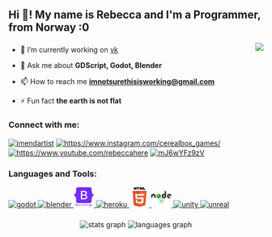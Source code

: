 <h2 align="left">Hi 👋! My name is Rebecca and I'm a Programmer, from Norway :0 </h2>



<img align="right" height="150" src="https://i.postimg.cc/qMwLhvwr/crying.png"  />

###


- 🔭 I’m currently working on [vk](https://www.instagram.com/cerealbox_games/)

- 💬 Ask me about **GDScript, Godot, Blender**

- 📫 How to reach me **imnotsurethisisworking@gmail.com**

- ⚡ Fun fact **the earth is not flat**

<h3 align="left">Connect with me:</h3>
<p align="left">
<a href="https://twitter.com/imendartist" target="blank"><img align="center" src="https://raw.githubusercontent.com/rahuldkjain/github-profile-readme-generator/master/src/images/icons/Social/twitter.svg" alt="imendartist" height="30" width="40" /></a>
<a href="https://instagram.com/https://www.instagram.com/cerealbox_games/" target="blank"><img align="center" src="https://raw.githubusercontent.com/rahuldkjain/github-profile-readme-generator/master/src/images/icons/Social/instagram.svg" alt="https://www.instagram.com/cerealbox_games/" height="30" width="40" /></a>
<a href="https://www.youtube.com/rebeccahere" target="blank"><img align="center" src="https://raw.githubusercontent.com/rahuldkjain/github-profile-readme-generator/master/src/images/icons/Social/youtube.svg" alt="https://www.youtube.com/rebeccahere" height="30" width="40" /></a>
<a href="https://discord.gg/mJ6wYFz9zV" target="blank"><img align="center" src="https://raw.githubusercontent.com/rahuldkjain/github-profile-readme-generator/master/src/images/icons/Social/discord.svg" alt="mJ6wYFz9zV" height="30" width="40" /></a>
</p>

<h3 align="left">Languages and Tools:</h3>
<p align="left">   <a href="https://godotengine.org/" target="_blank" rel="noreferrer"> <img src="https://upload.wikimedia.org/wikipedia/commons/thumb/6/6a/Godot_icon.svg/2048px-Godot_icon.svg.png" alt="godot" width="40" height="40"/> </a>     <a href="https://developer.android.com" target="_blank" rel="noreferrer"><a href="[https://godotengine.org/]https://upload.wikimedia.org/wikipedia/commons/thumb/6/6a/Godot_icon.svg/2048px-Godot_icon.svg.png" target="_blank" rel="noreferrer" <img src="https://raw.githubusercontent.com/devicons/devicon/master/icons/android/android-original-wordmark.svg" alt="android" width="40" height="40"/> </a> <a href="https://www.blender.org/" target="_blank" rel="noreferrer"> <img src="https://download.blender.org/branding/community/blender_community_badge_white.svg" alt="blender" width="40" height="40"/> </a> <a href="https://getbootstrap.com" target="_blank" rel="noreferrer"> <img src="https://raw.githubusercontent.com/devicons/devicon/master/icons/bootstrap/bootstrap-plain-wordmark.svg" alt="bootstrap" width="40" height="40"/> </a> <a href="https://heroku.com" target="_blank" rel="noreferrer"> <img src="https://www.vectorlogo.zone/logos/heroku/heroku-icon.svg" alt="heroku" width="40" height="40"/> </a> <a href="https://www.w3.org/html/" target="_blank" rel="noreferrer"> <img src="https://raw.githubusercontent.com/devicons/devicon/master/icons/html5/html5-original-wordmark.svg" alt="html5" width="40" height="40"/> </a> <a href="https://nodejs.org" target="_blank" rel="noreferrer"> <img src="https://raw.githubusercontent.com/devicons/devicon/master/icons/nodejs/nodejs-original-wordmark.svg" alt="nodejs" width="40" height="40"/> </a> <a href="https://unity.com/" target="_blank" rel="noreferrer"> <img src="https://www.vectorlogo.zone/logos/unity3d/unity3d-icon.svg" alt="unity" width="40" height="40"/> </a> <a href="https://unrealengine.com/" target="_blank" rel="noreferrer"> <img src="https://raw.githubusercontent.com/kenangundogan/fontisto/036b7eca71aab1bef8e6a0518f7329f13ed62f6b/icons/svg/brand/unreal-engine.svg" alt="unreal" width="40" height="40"/> </a> </p>

###

<div align="center">
  <img src="https://github-readme-stats.vercel.app/api?username=RebeccaHere&hide_title=false&hide_rank=false&show_icons=true&include_all_commits=true&count_private=true&disable_animations=false&theme=dracula&locale=en&hide_border=false" height="150" alt="stats graph"  />
  <img src="https://github-readme-stats.vercel.app/api/top-langs?username=RebeccaHere&locale=en&hide_title=false&layout=compact&card_width=320&langs_count=5&theme=dracula&hide_border=false" height="150" alt="languages graph"  />
</div>

###
